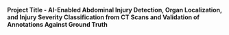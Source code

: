 **Project Title -  AI-Enabled Abdominal Injury Detection, Organ Localization, and Injury Severity Classification from CT Scans and Validation of Annotations Against Ground Truth**
